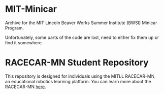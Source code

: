 # MIT-Minicar
Archive for the MIT Lincoln Beaver Works Summer Institute (BWSI) Minicar Program.

Unfortunately, some parts of the code are lost, need to either fix them up or find it somewhere. 

# RACECAR-MN Student Repository
This repository is designed for individuals using the MITLL RACECAR-MN, an educational robotics learning platform. You can learn more about the RACECAR-MN [here](https://mitll-racecar-mn.readthedocs.io/en/latest/index.html).

